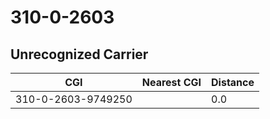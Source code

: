 # 310-0-2603
## Unrecognized Carrier


| CGI | Nearest CGI | Distance |
|-----|-------------|----------|
| 310-0-2603-9749250 |  | 0.0 |
